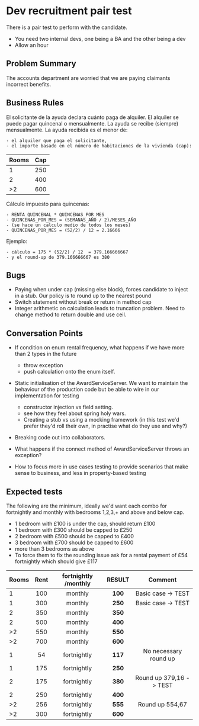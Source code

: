 # Dev recruitment pair test

There is a pair test to perform with the candidate.

* You need two internal devs, one being a BA and the other being a dev
* Allow an hour

## Problem Summary

The accounts department are worried that we are paying claimants incorrect benefits.

## Business Rules

El solicitante de la ayuda declara cuánto paga de alquiler.
El alquiler se puede pagar quincenal o mensualmente.
La ayuda se recibe (siempre) mensualmente.
La ayuda recibida es el menor de:

    - el alquiler que paga el solicitante, 
    - el importe basado en el número de habitaciones de la vivienda (cap):

| Rooms        | Cap           |
| ------------- |:-------------:|
| 1      | 250 |
| 2      | 400      |
| >2     | 600      |

Cálculo impuesto para quincenas:

    - RENTA_QUINCENAL * QUINCENAS_POR_MES
    - QUINCENAS_POR_MES = (SEMANAS_AÑO / 2)/MESES_AÑO
    - (se hace un calculo medio de todos los meses)
    - QUINCENAS_POR_MES = (52/2) / 12 = 2.16666

Ejemplo:

    - cálculo = 175 * (52/2) / 12  = 379.166666667
    - y el round-up de 379.166666667 es 380

## Bugs

* Paying when under cap (missing else block), forces candidate to inject in a stub. Our policy is to round up to the nearest pound
* Switch statement without break or return in method cap
* Integer arithmetic on calculation leads to truncation problem. Need to change method to return double and use ceil.

## Conversation Points

* If condition on enum rental frequency, what happens if we have more than 2 types in the future
    * throw exception
    * push calculation onto the enum itself.

* Static initialisation of the AwardServiceServer. We want to maintain the behaviour of the production code but be able to wire in our implementation for testing
    * constructor injection vs field setting.
    * see how they feel about spring holy wars.
    * Creating a stub vs using a mocking framework (in this test we'd prefer they'd roll their own, in practise what do they use and why?)

* Breaking code out into collaborators.
* What happens if the connect method of AwardServiceServer throws an exception?
* How to focus more in use cases testing to provide scenarios that make sense to business, and less in property-based testing

## Expected tests

The following are the minimum, ideally we'd want each combo for fortnightly and monthly with bedrooms 1,2,3,+ and above and below cap.

* 1 bedroom with £100 is under the cap, should return £100
* 1 bedroom with £300 should be capped to £250
* 2 bedroom with £500 should be capped to £400
* 3 bedroom with £700 should be capped to £600
* more than 3 bedrooms as above
* To force them to fix the rounding issue ask for a rental payment of £54 fortnightly which should give £117


| Rooms|Rent| fortnightly /monthly| RESULT | Comment |
| ------------- |:-------------:|:-------------:|:-------------:|:-------------:|
| 1   | 100 | monthly | **100** | Basic case   -> TEST|
| 1   | 300 | monthly | **250** | Basic case   -> TEST|
| 2   | 350 | monthly | **350** ||
| 2   | 500 | monthly | **400** ||
| >2  | 550 | monthly | **550** ||
| >2  | 700 | monthly | **600** ||
| 1   | 54  | fortnightly | **117** | No necessary round up|
| 1   | 175 | fortnightly | **250** ||
| 2   | 175 | fortnightly | **380** | Round up 379,16  -> TEST|
| 2   | 250 | fortnightly | **400** | |
| >2  | 256 | fortnightly | **555** | Round up 554,67|
| >2  | 300 | fortnightly | **600** ||
